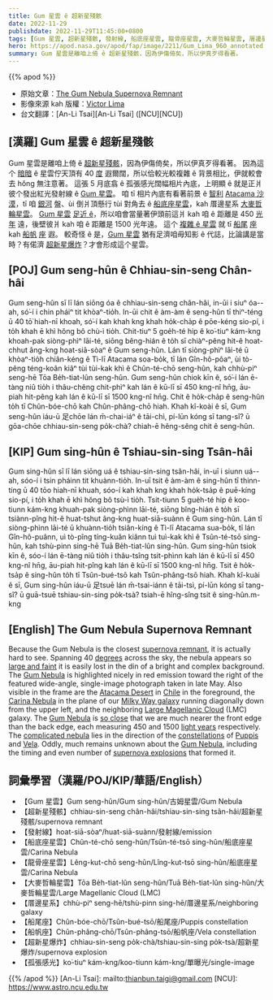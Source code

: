 ```yaml
---
title: Gum 星雲 ê 超新星殘骸
date: 2022-11-29
publishdate: 2022-11-29T11:45:00+0800
tags: [Gum 星雲, 超新星殘骸, 發射線, 船底座星雲, 龍骨座星雲, 大麥哲輪星雲, 厝邊星系, 船尾座, 船帆座, 超新星爆炸, 孤張感光]
hero: https://apod.nasa.gov/apod/fap/image/2211/Gum_Lima_960_annotated.jpg
summary: Gum 星雲是離咱上倚 ê 超新星殘骸，因為伊傷倚矣，所以伊真歹得看著。
---
```


{{% apod %}}

- 原始文章：[The Gum Nebula Supernova Remnant](https://apod.nasa.gov/apod/ap221129.html)
- 影像來源 kah 版權：[Victor Lima](https://www.instagram.com/victorlimaphoto/)
- 台文翻譯：[An-Li Tsai][An-Li Tsai] ([NCU][NCU])

## [漢羅] Gum 星雲 ê 超新星殘骸
Gum 星雲是離咱上倚 ê [超新星殘骸][supernova remnant]，因為伊傷倚矣，所以伊真歹得看著。
因為這个 [暗暗][large and faint] ê 星雲佇天頂有 40 [度][degrees] 遐爾闊，所以佮較光較複雜 ê 背景相比，伊就較會去 hŏng 無注意著。
這張 5 月底翕 ê 孤張感光闊幅相片內底，上明顯 ê 就是正爿彼个發出紅光發射線 ê [Gum 星雲][Gum Nebula 1]。
咱 tī 相片內底有看著前景 ê [智利][Chile] [Atacama 沙漠][Atacama Desert]，tī 咱 [銀河][Milky Way galaxy t] 盤、ùi 倒爿頂懸行 tùi 對角去 ê [船底座星雲][Carina Nebula t]，kah 厝邊星系 [大麥哲輪星雲][Large Magellanic Cloud]。
[Gum 星雲][Gum Nebula 2] [足近 ê][so close]，所以咱會當量著伊頭前這爿 kah 咱 ê 距離是 450 [光年][light years] 遠，後壁彼爿 kah 咱 ê 距離是 1500 光年遠。
這个 [複雜 ê 星雲][complicated nebula] 就 tī [船尾][Puppis] [座][constellations] kah [船帆][Vela] [座][constellations] 遐。
較奇怪 ê 是，[Gum 星雲][Gum Nebula 3] 猶有足濟咱毋知影 ê 代誌，比論講是當時？有偌濟 [超新星爆炸][supernova explosions]？才會形成這个星雲。

## [POJ] Gum seng-hûn ê Chhiau-sin-seng Chân-hâi
Gum seng-hûn sī lī lán siōng óa ê chhiau-sin-seng chân-hâi, in-ūi i siuⁿ óa--ah, só͘-í i chin pháiⁿ tit khòaⁿ-tio̍h.
In-ūi chit ê àm-àm ê seng-hûn tī thiⁿ-téng ū 40 tō͘ hiah-nī khoah, só͘-í kah khah kng khah ho̍k-cha̍p ê pōe-kéng sio-pí, i to̍h khah ē khì hŏng bô chù-ì tio̍h.
Chit-tiuⁿ 5 goe̍h-té hip ê ko͘-tiuⁿ kám-kng khoah-pak siòng-phìⁿ lāi-té, siōng bêng-hián ê to̍h sī chiàⁿ-pêng hit-ê hoat-chhut âng-kng hoat-siā-sòaⁿ ê Gum seng-hûn.
Lán tī siòng-phìⁿ lāi-té ū khòaⁿ-tio̍h chiân-kéng ê Tì-lī Atacama soa-bo̍k, tī lán Gîn-hô-pôaⁿ, ùi tò-pêng téng-koân kiâⁿ tùi tùi-kak khì ê Chûn-té-chō seng-hûn, kah chhù-piⁿ seng-hē Tōa Be̍h-tiat-lûn seng-hûn.
Gum seng-hûn chiok kīn ê, só͘-í lán ē-tàng niû tio̍h i thâu-chêng chit-phìⁿ kah lán ê kū-lī sī 450 kng-nî hn̄g, āu-piah hit-pêng kah lán ê kū-lī sī 1500 kng-nî hn̄g.
Chit ê ho̍k-cha̍p ê seng-hûn to̍h tī Chûn-bóe-chō kah Chûn-phâng-chō hiah.
Khah kî-koài ê sī, Gum seng-hûn iáu-ū 足chōe lán m̄-chai-iáⁿ ê tāi-chì, pí-lūn kóng sī tang-sî? ū gōa-chōe chhiau-sin-seng po̍k-chà? chiah-ē hêng-sêng chit ê seng-hûn.


## [KIP] Gum sing-hûn ê Tshiau-sin-sing Tsân-hâi
Gum sing-hûn sī lī lán siōng uá ê tshiau-sin-sing tsân-hâi, in-uī i siunn uá--ah, sóo-í i tsin pháinn tit khuànn-tio̍h.
In-uī tsit ê àm-àm ê sing-hûn tī thinn-tíng ū 40 tōo hiah-nī khuah, sóo-í kah khah kng khah ho̍k-tsa̍p ê puē-kíng sio-pí, i to̍h khah ē khì hŏng bô tsù-ì tio̍h.
Tsit-tiunn 5 gue̍h-té hip ê koo-tiunn kám-kng khuah-pak siòng-phìnn lāi-té, siōng bîng-hián ê to̍h sī tsiànn-pîng hit-ê huat-tshut âng-kng huat-siā-suànn ê Gum sing-hûn.
Lán tī siòng-phìnn lāi-té ū khuànn-tio̍h tsiân-kíng ê Tì-lī Atacama sua-bo̍k, tī lán Gîn-hô-puânn, uì tò-pîng tíng-kuân kiânn tuì tuì-kak khì ê Tsûn-té-tsō sing-hûn, kah tshù-pinn sing-hē Tuā Be̍h-tiat-lûn sing-hûn.
Gum sing-hûn tsiok kīn ê, sóo-í lán ē-tàng niû tio̍h i thâu-tsîng tsit-phìnn kah lán ê kū-lī sī 450 kng-nî hn̄g, āu-piah hit-pîng kah lán ê kū-lī sī 1500 kng-nî hn̄g.
Tsit ê ho̍k-tsa̍p ê sing-hûn to̍h tī Tsûn-bué-tsō kah Tsûn-phâng-tsō hiah.
Khah kî-kuài ê sī, Gum sing-hûn iáu-ū 足tsuē lán m̄-tsai-iánn ê tāi-tsì, pí-lūn kóng sī tang-sî? ū guā-tsuē tshiau-sin-sing po̍k-tsà? tsiah-ē hîng-sîng tsit ê sing-hûn.m-kng

## [English] The Gum Nebula Supernova Remnant
Because the Gum Nebula is the closest [supernova remnant][supernova remnant], it is actually hard to see.
Spanning 40 [degrees][degrees] across the sky, the nebula appears so [large and faint][large and faint] it is easily lost in the din of a bright and complex background.
The [Gum Nebula][Gum Nebula 1] is highlighted nicely in red emission toward the right of the featured wide-angle, single-image photograph taken in late May.
Also visible in the frame are the [Atacama Desert][Atacama Desert] in [Chile][Chile] in the foreground, the [Carina Nebula][Carina Nebula e] in the plane of our [Milky Way galaxy][Milky Way galaxy e] running diagonally down from the upper left, and the neighboring [Large Magellanic Cloud][Large Magellanic Cloud] (LMC) galaxy.
The [Gum Nebula][Gum Nebula 2] is [so close][so close] that we are much nearer the front edge than the back edge, each measuring 450 and 1500 [light years][light years] respectively.
The [complicated nebula][complicated nebula] lies in the direction of the [constellations][constellations] of [Puppis][Puppis] and [Vela][Vela].
Oddly, much remains unknown about the [Gum Nebula][Gum Nebula 3], including the timing and even number of [supernova explosions][supernova explosions] that formed it.

## 詞彙學習（漢羅/POJ/KIP/華語/English）
- 【Gum 星雲】Gum seng-hûn/Gum sing-hûn/古姆星雲/Gum Nebula
- 【超新星殘骸】chhiau-sin-seng chân-hâi/tshiau-sin-sing tsân-hâi/超新星殘骸/supernova remnant
- 【發射線】hoat-siā-sòaⁿ/huat-siā-suànn/發射線/emission
- 【船底座星雲】Chûn-té-chō seng-hûn/Tsûn-té-tsō sing-hûn/船底座星雲/Carina Nebula
- 【龍骨座星雲】Lêng-kut-chō seng-hûn/Lîng-kut-tsō sing-hûn/船底座星雲/Carina Nebula
- 【大麥哲輪星雲】Tōa Be̍h-tiat-lûn seng-hûn/Tuā Be̍h-tiat-lûn sing-hûn/大麥哲輪星雲/Large Magellanic Cloud (LMC)
- 【厝邊星系】chhù-piⁿ seng-hē/tshù-pinn sing-hē/厝邊星系/neighboring galaxy
- 【船尾座】Chûn-bóe-chō/Tsûn-bué-tsō/船尾座/Puppis constellation
- 【船帆座】Chûn-phâng-chō/Tsûn-phâng-tsō/船帆座/Vela constellation
- 【超新星爆炸】chhiau-sin-seng po̍k-chà/tshiau-sin-sing po̍k-tsà/超新星爆炸/supernova explosion
- 【孤張感光】ko͘-tiuⁿ kám-kng/koo-tiunn kám-kng/單曝光/single-image


{{% /apod %}}
[An-Li Tsai]: mailto:thianbun.taigi@gmail.com
[NCU]: https://www.astro.ncu.edu.tw

[copyright]: https://apod.nasa.gov/apod/fap/lib/about_apod.html#srapply
[License]: https://creativecommons.org/licenses/by/2.0/

[supernova remnant]:https://apod.nasa.gov/apod/supernova_remnants.html
[degrees]:https://angle-meter.github.io/
[large and faint]:https://apod.nasa.gov/apod/ap000412.html
[Gum Nebula 1]:https://apod.nasa.gov/apod/ap180524.html
[Atacama Desert]:https://youtu.be/o5JfmFSBDgE
[Chile]:https://en.wikipedia.org/wiki/Chile
[Carina Nebula e]:https://apod.nasa.gov/apod/ap220425.html
[Carina Nebula t]:https://apod.tw/daily/20220425/
[Milky Way galaxy e]:https://apod.nasa.gov/apod/ap220817.html
[Milky Way galaxy t]:https://apod.tw/daily/20220817/
[Large Magellanic Cloud]:https://apod.nasa.gov/apod/ap190905.html
[Gum Nebula 2]:https://en.wikipedia.org/wiki/Gum_Nebula
[so close]:https://live.staticflickr.com/8623/16525162295_6d833e5c55_b.jpg
[light years]:https://chandra.harvard.edu/photo/cosmic_distance.html
[complicated nebula]:https://ui.adsabs.harvard.edu/abs/1993A%26A...280..231S/abstract
[constellations]:https://en.wikipedia.org/wiki/Constellation
[Puppis]:https://en.wikipedia.org/wiki/Puppis
[Vela]:https://chandra.harvard.edu/photo/constellations/vela.html
[Gum Nebula 3]:https://ui.adsabs.harvard.edu/abs/1976ApJ...206..679R/abstract
[supernova explosions]:https://spaceplace.nasa.gov/supernova/en/

